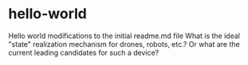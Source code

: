 # hello-world

Hello world modifications to the initial readme.md file
What is the ideal "state" realization mechanism for drones, robots, etc.?
Or what are the current leading candidates for such a device?
